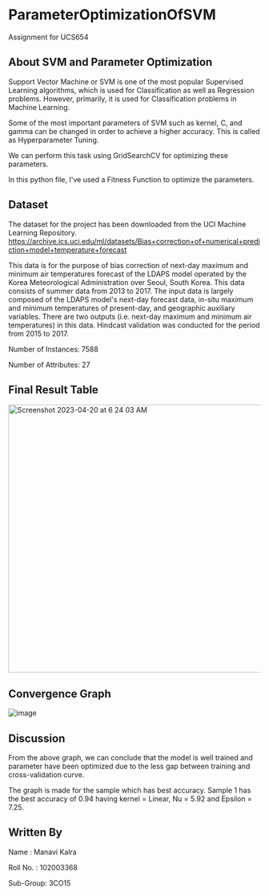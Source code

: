 # ParameterOptimizationOfSVM

Assignment for UCS654

## About SVM and Parameter Optimization
Support Vector Machine or SVM is one of the most popular Supervised Learning algorithms, which is used for Classification as well as Regression problems. However, primarily, it is used for Classification problems in Machine Learning.

Some of the most important parameters of SVM such as kernel, C, and gamma can be changed in order to achieve a higher accuracy. This is called as Hyperparameter Tuning.

We can perform this task using GridSearchCV for optimizing these parameters.

In this python file, I've used a Fitness Function to optimize the parameters.

## Dataset
The dataset for the project has been downloaded from the UCI Machine Learning Repository. https://archive.ics.uci.edu/ml/datasets/Bias+correction+of+numerical+prediction+model+temperature+forecast

This data is for the purpose of bias correction of next-day maximum and minimum air temperatures forecast of the LDAPS model operated by the Korea Meteorological Administration over Seoul, South Korea. This data consists of summer data from 2013 to 2017. The input data is largely composed of the LDAPS model's next-day forecast data, in-situ maximum and minimum temperatures of present-day, and geographic auxiliary variables. There are two outputs (i.e. next-day maximum and minimum air temperatures) in this data. Hindcast validation was conducted for the period from 2015 to 2017.

Number of Instances: 7588

Number of Attributes: 27

## Final Result Table
<img width="534" alt="Screenshot 2023-04-20 at 6 24 03 AM" src="https://user-images.githubusercontent.com/79714473/233229996-06c2412d-846e-4926-8def-d0a1adbd1fc3.png">


## Convergence Graph
![image](https://user-images.githubusercontent.com/79714473/233229610-83e947de-0bf2-4410-ba82-26f4497f69af.png)


## Discussion
From the above graph, we can conclude that the model is well trained and parameter have been optimized due to the less gap between training and cross-validation curve.

The graph is made for the sample which has best accuracy. Sample 1 has the best accuracy of 0.94 having kernel = Linear, Nu = 5.92 and Epsilon = 7.25.

## Written By
Name : Manavi Kalra

Roll No. : 102003368

Sub-Group: 3CO15
